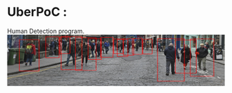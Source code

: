 ﻿# UberPoC :
Human Detection program.
![alt text](https://github.com/PoCFrance/UberPoC/blob/IA-Human_Detection/img.png)
